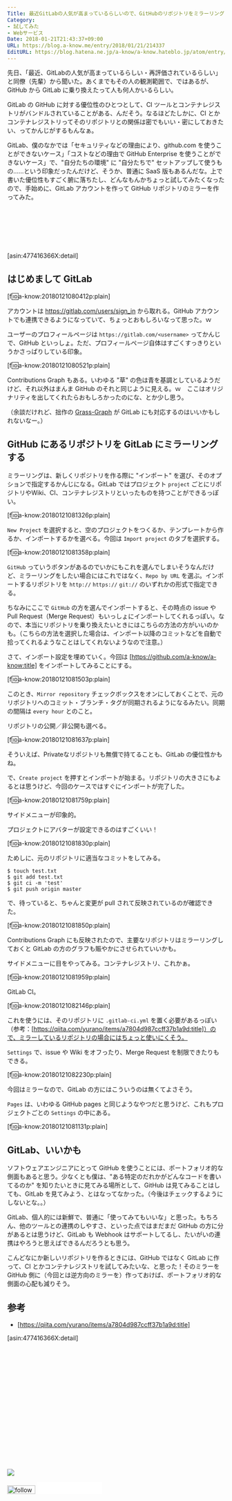 ```yaml
---
Title: 最近GitLabの人気が高まっているらしいので、GitHubのリポジトリをミラーリングしてみた
Category:
- 試してみた
- Webサービス
Date: 2018-01-21T21:43:37+09:00
URL: https://blog.a-know.me/entry/2018/01/21/214337
EditURL: https://blog.hatena.ne.jp/a-know/a-know.hateblo.jp/atom/entry/8599973812339509052
---
```


先日、「最近、GitLabの人気が高まっているらしい・再評価されているらしい」と同僚（先輩）から聞いた。あくまでもその人の観測範囲で、ではあるが、GitHub から GitLab に乗り換えたって人も何人かいるらしい。


GitLab の GitHub に対する優位性のひとつとして、CI ツールとコンテナレジストリがバンドルされていることがある、んだそう。なるほどたしかに、CI とかコンテナレジストリってそのリポジトリとの関係は密でもいい・密にしておきたい、ってかんじがするもんなぁ。


GitLab、僕のなかでは「セキュリティなどの理由により、github.com を使うことができないケース」「コストなどの理由で GitHub Enterprise を使うことができないケース」で、"自分たちの環境" に "自分たちで" セットアップして使うもの......という印象だったんだけど、そうか、普通に SaaS 版もあるんだな。上で書いた優位性もすごく腑に落ちたし、どんなもんかちょっと試してみたくなったので、手始めに、GitLab アカウントを作って GitHub リポジトリのミラーを作ってみた。



<!-- more -->


<script async src="//pagead2.googlesyndication.com/pagead/js/adsbygoogle.js"></script>
<!-- article-top -->
<ins class="adsbygoogle"
     style="display:inline-block;width:728px;height:90px"
     data-ad-client="ca-pub-3463034538369189"
     data-ad-slot="8367620130"></ins>
<script>
(adsbygoogle = window.adsbygoogle || []).push({});
</script>


[asin:477416366X:detail]


## はじめまして GitLab
[f:id:a-know:20180121080412p:plain]

アカウントは https://gitlab.com/users/sign_in から取れる。GitHub アカウントでも連携できるようになっていて、ちょっとおもしろいなって思った。ｗ


ユーザーのプロフィールページは `https://gitlab.com/<username>` ってかんじで、GitHub といっしょ。ただ、プロフィールページ自体はすごくすっきりというかさっぱりしている印象。

[f:id:a-know:20180121080521p:plain]

Contributions Graph もある。いわゆる "草" の色は青を基調としているようだけど、それ以外はまんま GitHub のそれと同じように見える。ｗ　ここはオリジナリティを出してくれたらおもしろかったのにな、とか少し思う。


（余談だけれど、拙作の [Grass-Graph](https://grass-graph.moshimo.works/) が GitLab にも対応するのはいいかもしれないなー。）


## GitHub にあるリポジトリを GitLab にミラーリングする
ミラーリングは、新しくリポジトリを作る際に "インポート" を選び、そのオプションで指定するかんじになる。GitLab ではプロジェクト `project` ごとにリポジトリやWiki、CI、コンテナレジストリといったものを持つことができるっぽい。

[f:id:a-know:20180121081326p:plain]

 `New Project` を選択すると、空のプロジェクトをつくるか、テンプレートから作るか、インポートするかを選べる。今回は `Import project` のタブを選択する。

[f:id:a-know:20180121081358p:plain]

`GitHub` っていうボタンがあるのでいかにもこれを選んでしまいそうなんだけど、ミラーリングをしたい場合にはこれではなく、`Repo by URL` を選ぶ。インポートするリポジトリを `http://` `https://` `git://` のいずれかの形式で指定できる。


ちなみにここで `GitHub` の方を選んでインポートすると、その時点の issue や Pull Request（Merge Request）もいっしょにインポートしてくれるっぽい。なので、本当にリポジトリを乗り換えたいときにはこちらの方法の方がいいのかも。（こちらの方法を選択した場合は、インポート以降のコミットなどを自動で拾ってくれるようなことはしてくれないようなので注意。）


さて、インポート設定を埋めていく。今回は [https://github.com/a-know/a-know:title] をインポートしてみることにする。



[f:id:a-know:20180121081503p:plain]



このとき、`Mirror repository` チェックボックスをオンにしておくことで、元のリポジトリへのコミット・ブランチ・タグが同期されるようになるみたい。同期の間隔は `every hour` とのこと。


リポジトリの公開／非公開も選べる。


[f:id:a-know:20180121081637p:plain]


そういえば、Privateなリポジトリも無償で持てることも、GitLab の優位性かもね。


で、`Create project` を押すとインポートが始まる。リポジトリの大きさにもよるとは思うけど、今回のケースではすぐにインポートが完了した。


[f:id:a-know:20180121081759p:plain]


サイドメニューが印象的。


プロジェクトにアバターが設定できるのはすごくいい！


[f:id:a-know:20180121081830p:plain]


ためしに、元のリポジトリに適当なコミットをしてみる。

```
$ touch test.txt
$ git add test.txt 
$ git ci -m 'test'
$ git push origin master
```

で、待っていると、ちゃんと変更が pull されて反映されているのが確認できた。


[f:id:a-know:20180121081850p:plain]


Contributions Graph にも反映されたので、主要なリポジトリはミラーリングしておくと GitLab の方のグラフも賑やかにさせられていいかも。



サイドメニューに目をやってみる。コンテナレジストリ、これかぁ。


[f:id:a-know:20180121081959p:plain]


GitLab CI。


[f:id:a-know:20180121082146p:plain]


これを使うには、そのリポジトリに `.gitlab-ci.yml` を置く必要があるっぽい（参考：[https://qiita.com/yurano/items/a7804d987ccff37b1a9d:title]）ので、ミラーしているリポジトリの場合にはちょっと使いにくそう。


`Settings` で、issue や Wiki をオフったり、Merge Request を制限できたりもできる。


[f:id:a-know:20180121082230p:plain]


今回はミラーなので、GitLab の方にはこういうのは無くてよさそう。


`Pages` は、いわゆる GitHub pages と同じようなやつだと思うけど、これもプロジェクトごとの `Settings` の中にある。


[f:id:a-know:20180121081131p:plain]


## GitLab、いいかも
ソフトウェアエンジニアにとって GitHub を使うことには、ポートフォリオ的な側面もあると思う。少なくとも僕は、"ある特定のだれかがどんなコードを書いてるのか" を知りたいときに見てみる場所として、GitHub は見てみることはしても、GitLab を見てみよう、とはなってなかった。（今後はチェックするようにしないとな。。）


GitLab、個人的には新鮮で、普通に「使ってみてもいいな」と思った。もちろん、他のツールとの連携のしやすさ、といった点ではまだまだ GitHub の方に分があるとは思うけど、GitLab も Webhook はサポートしてるし、たいがいの連携はやろうと思えばできるんだろうとも思う。


こんどなにか新しいリポジトリを作るときには、GitHub ではなく GitLab に作って、CI とかコンテナレジストリを試してみたいな、と思った！そのミラーを GitHub 側に（今回とは逆方向のミラーを）作っておけば、ポートフォリオ的な側面の心配も減りそう。


## 参考
- [https://qiita.com/yurano/items/a7804d987ccff37b1a9d:title]



[asin:477416366X:detail]




<div>
<br>
<script async src="//pagead2.googlesyndication.com/pagead/js/adsbygoogle.js"></script>
<!-- article-bottom2 -->
<ins class="adsbygoogle"
     style="display:inline-block;width:300px;height:250px"
     data-ad-client="ca-pub-3463034538369189"
     data-ad-slot="5274552934"></ins>
<script>
(adsbygoogle = window.adsbygoogle || []).push({});
</script>

<a href="http://bit.ly/grass-graph" target='blank' rel="nofollow"><img src="https://cdn-ak.f.st-hatena.com/images/fotolife/a/a-know/20170405/20170405220342.png"></a>
<br>
</div>

<div>
<a href='http://cloud.feedly.com/#subscription%2Ffeed%2Fhttp%3A%2F%2Fblog.a-know.me%2Ffeed'  target='blank'><img id='feedlyFollow' src='//s3.feedly.com/img/follows/feedly-follow-rectangle-volume-small_2x.png' alt='follow us in feedly' width='65' height='20'></a>



<iframe src="//blog.hatena.ne.jp/a-know/a-know.hateblo.jp/subscribe/iframe" allowtransparency="true" frameborder="0" scrolling="no" width="150" height="28"></iframe>
</div>
